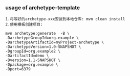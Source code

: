 ### usage of archetype-template

    1.将写好的archetype-xxx安装到本地仓库: mvn clean install
    2.使用模板创建项目: 

    mvn archetype:generate  -B \
    -DarchetypeGroupId=org.example \
    -DarchetypeArtifactId=myProject-archetype \
    -DarchetypeVersion=1.0-SNAPSHOT \
    -DgroupId=org.example2 \
    -DartifactId=demo \
    -Dversion=1.1-SNAPSHOT \
    -Dpackage=org.example \
    -Dport=6379


